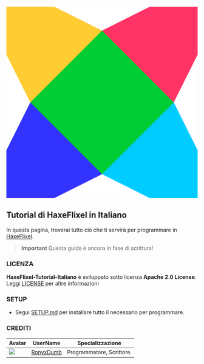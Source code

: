 ![](https://raw.githubusercontent.com/RonyxDumb/HaxeFlixel-Tutorial-Italiano/main/assets/logo.png)

## Tutorial di HaxeFlixel in Italiano 
In questa pagina, troverai tutto ciò che ti servirà per programmare in [HaxeFlixel](https://haxeflixel.com).

> **Important**
> Questa guida è ancora in fase di scrittura!

### LICENZA
**HaxeFlixel-Tutorial-Italiano** è sviluppato sotto licenza **Apache 2.0 License**.
Leggi [LICENSE](./LICENZE) per altre informazioni

### SETUP 
- Segui [SETUP.md](./SETUP.md) per installare tutto il necessario per programmare.

### CREDITI
| Avatar | UserName | Specializzazione |
| ------ | -------- | -------------- |
| ![](https://avatars.githubusercontent.com/u/104029827?v=64) | [RonyxDumb](https://github.com/RonyxDumb) | Programmatore, Scrittore. |
